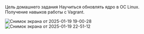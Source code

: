 Цель домашнего задания
Научиться обновлять ядро в ОС Linux. Получение навыков работы с Vagrant. 

![Снимок экрана от 2025-01-19 19-00-28](https://github.com/user-attachments/assets/26a690dc-4fec-4002-bf70-8fdb8b18bf95)
![Снимок экрана от 2025-01-19 22-51-12](https://github.com/user-attachments/assets/478f35e2-fbb7-487d-b34f-5c7597f1c0b7)
